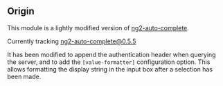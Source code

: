 ## Origin

This module is a lightly modified version of [ng2-auto-complete](https://github.com/ng2-ui/ng2-auto-complete).

Currently tracking [ng2-auto-complete@0.5.5](https://github.com/ng2-ui/ng2-auto-complete/tree/0.5.5)

It has been modified to append the authentication header when querying the server, and to add the `[value-formatter]` configuration option. This allows formatting the display string in the input box after a selection has been made.
